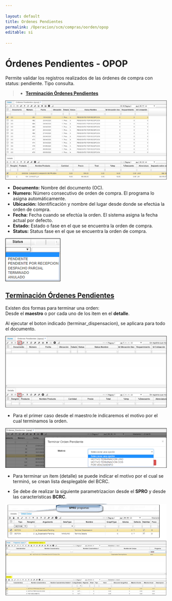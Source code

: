 ```yaml
---

layout: default
title: Ordenes Pendientes
permalink: /Operacion/scm/compras/oorden/opop
editable: si

---
```


# Órdenes Pendientes - OPOP

Permite validar los registros realizados de las órdenes de compra con status: pendiente. Tipo consulta.  

>+ [**Terminación Órdenes Pendientes**](http://docs.oasiscom.com/Operacion/scm/compras/oorden/opop#terminación-órdenes-pendientes)

![](opop1.png)

* **Documento:** Nombre del documento (OC).  
* **Numero:** Número consecutivo de orden de compra. El programa lo asigna automáticamente.  
* **Ubicación:** Identificación y nombre del lugar desde donde se efectúa la orden de compra.  
* **Fecha:** Fecha cuando se efectúa la orden. El sistema asigna la fecha actual por defecto.  
* **Estado:** Estado o fase en el que se encuentra la orden de compra.  
* **Status:** Status fase en el que se encuentra la orden de compra.  


![](opop2.png)  


## [**Terminación Órdenes Pendientes**](http://docs.oasiscom.com/Operacion/scm/compras/oorden/opop#terminación-órdenes-pendientes)  

Existen dos formas para terminar una orden:  
Desde el **maestro** o por cada uno de los item en el **detalle**.  

Al ejecutar el boton indicado (terminar_dispensacion), se aplicara para todo el documento.  

![](opop3.png)  

* Para el primer caso desde el maestro:le indicaremos el motivo por el cual terminamos la orden.  


![](opop4.png)  


* Para terminar un ítem (detalle) se puede indicar el motivo por el cual se terminó, se crean lista desplegable del BCRC.  

* Se debe de realizar la siguiente parametrizacion desde el **SPRO** y desde las caracteristicas **BCRC**.  

![](opop5.png)  

























